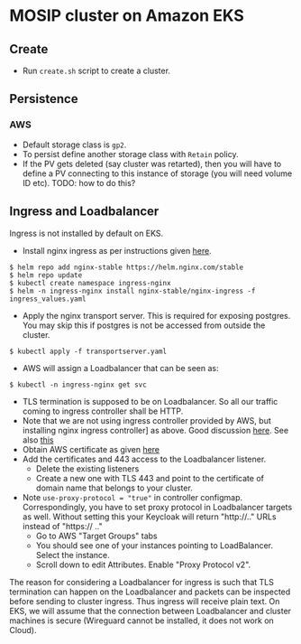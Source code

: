 # MOSIP cluster on Amazon EKS

## Create
* Run `create.sh` script to create a cluster.

## Persistence
### AWS
* Default storage class is `gp2`.  
* To persist define another storage class with `Retain` policy.
* If the PV gets deleted (say cluster was retarted), then you will have to define a PV connecting to this instance of storage (you will need volume ID etc). TODO: how to do this?

## Ingress and Loadbalancer
Ingress is not installed by default on EKS.

* Install nginx ingress as per instructions given [here](https://docs.nginx.com/nginx-ingress-controller/installation/installation-with-helm/#). 
```
$ helm repo add nginx-stable https://helm.nginx.com/stable
$ helm repo update
$ kubectl create namespace ingress-nginx
$ helm -n ingress-nginx install nginx-stable/nginx-ingress -f ingress_values.yaml
```
* Apply the nginx transport server.  This is required for exposing postgres. You may skip this if postgres is not be accessed from outside the cluster.
```
$ kubectl apply -f transportserver.yaml
```
* AWS will assign a Loadbalancer that can be seen as:
```
$ kubectl -n ingress-nginx get svc
```
* TLS termination is supposed to be on Loadbalancer.  So all our traffic coming to ingress controller shall be HTTP.
* Note that we are not using ingress controller provided by AWS, but installing nginx ingress controller] as above.  Good discussion [here](https://itnext.io/kubernetes-ingress-controllers-how-to-choose-the-right-one-part-1-41d3554978d2). See also [this](https://blog.getambassador.io/configuring-kubernetes-ingress-on-aws-dont-make-these-mistakes-1a602e430e0a)  
* Obtain AWS certificate as given [here](https://docs.aws.amazon.com/acm/latest/userguide/dns-validation.html) 
* Add the certificates and 443 access to the Loadbalancer listener.
  * Delete the existing listeners
  * Create a new one with TLS 443 and point to the certificate of domain name that belongs to your cluster.
* Note `use-proxy-protocol = "true"` in controller configmap. Correspondingly, you have to set proxy protocol in Loadbalancer targets as well. Without setting this your Keycloak will return "http://.." URLs instead of "https:// .."
  * Go to AWS "Target Groups" tabs
  * You should see one of your instances pointing to LoadBalancer. Select the instance.
  * Scroll down to edit Attributes.  Enable "Proxy Protocol v2".

The reason for considering a Loadbalancer for ingress is such that TLS termination can happen on the Loadbalancer and packets can be inspected before sending to cluster ingress.  Thus ingress will receive plain text. On EKS, we will assume that the connection between Loadbalancer and cluster machines is secure (Wireguard cannot be installed, it does not work on Cloud). 

